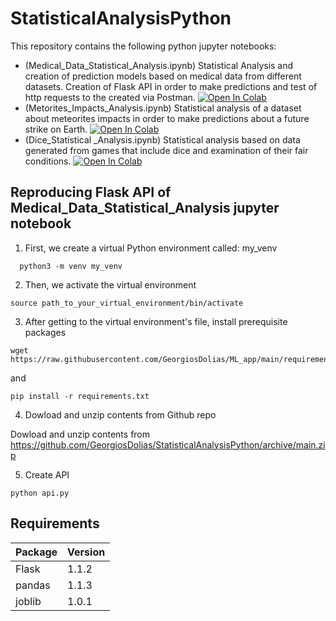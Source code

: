 # StatisticalAnalysisPython

This repository contains the following python jupyter notebooks:

* (Medical_Data_Statistical_Analysis.ipynb) Statistical Analysis and creation of prediction models based on medical data from different datasets. Creation of Flask API in order to make predictions and test of http requests to the created via Postman.  [![Open In Colab](https://colab.research.google.com/assets/colab-badge.svg)](https://colab.research.google.com/drive/1WHkJ4lMhEWBsrdL1GPzito1TEGFG2sih)
* (Metorites_Impacts_Analysis.ipynb) Statistical analysis of a dataset about meteorites impacts in order to make predictions about a future strike on Earth. [![Open In Colab](https://colab.research.google.com/assets/colab-badge.svg)](https://colab.research.google.com/drive/1EY3l1grtaFwiJkzhETlDnzD_D7Yn-wKN#scrollTo=8745669b)
* (Dice_Statistical _Analysis.ipynb) Statistical analysis based on data generated from games that include dice and examination of their fair conditions.  [![Open In Colab](https://colab.research.google.com/assets/colab-badge.svg)](https://colab.research.google.com/drive/1bxDBo9m8cXGBNio_o7OVoReAjbHHmg2w)

## Reproducing Flask API of Medical_Data_Statistical_Analysis jupyter notebook

1. First, we create a virtual Python environment called: my_venv
```
  python3 -m venv my_venv
```
2. Then, we activate the virtual environment
```
source path_to_your_virtual_environment/bin/activate
```
3. After getting to the virtual environment's file, install prerequisite packages
```
wget https://raw.githubusercontent.com/GeorgiosDolias/ML_app/main/requirements.txt
```
and
```
pip install -r requirements.txt
```
4. Dowload and unzip contents from Github repo

Dowload and unzip contents from https://github.com/GeorgiosDolias/StatisticalAnalysisPython/archive/main.zip

5. Create API
```
python api.py
```


## Requirements

| Package | Version |
--- | ---
| Flask | 1.1.2 |
| pandas |  1.1.3 |
| joblib | 1.0.1 |
